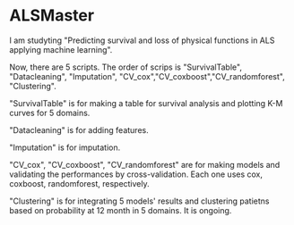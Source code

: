 # ALSMaster
I am studyting "Predicting survival and loss of physical functions in ALS applying machine learning".


Now, there are 5 scripts.
The order of scrips is "SurvivalTable", "Datacleaning", "Imputation", "CV_cox","CV_coxboost","CV_randomforest", "Clustering".

"SurvivalTable" is for making a table for survival analysis and plotting K-M curves for 5 domains.

"Datacleaning" is for adding features.

"Imputation" is for imputation.

"CV_cox", "CV_coxboost", "CV_randomforest" are for making models and validating the performances by cross-validation. Each one uses cox, coxboost, randomforest, respectively.

"Clustering" is for integrating 5 models' results and clustering patietns based on probability at 12 month in 5 domains. It is ongoing.

